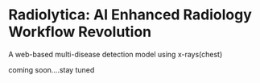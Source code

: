 # Radiolytica: AI Enhanced Radiology Workflow Revolution
A web-based multi-disease detection model using x-rays(chest)
 
coming soon....stay tuned
